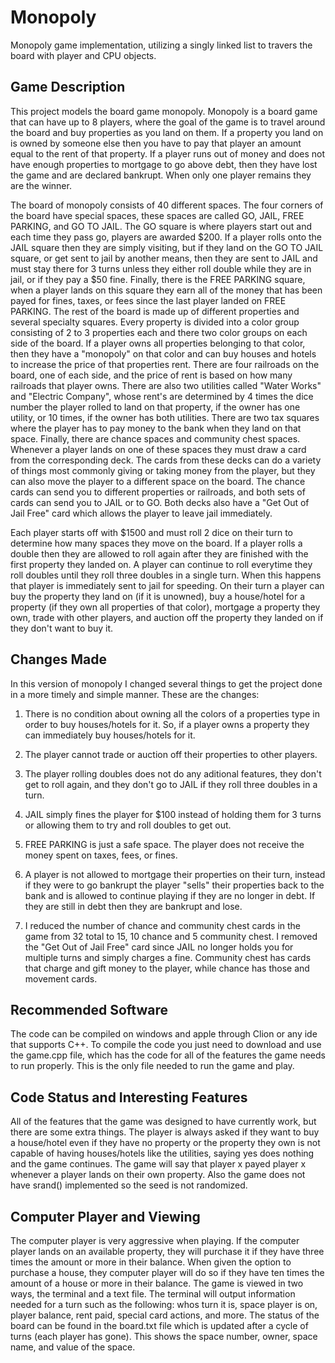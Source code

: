 # Monopoly
Monopoly game implementation, utilizing a singly linked list to travers the board with player and CPU objects.

## Game Description
This project models the board game monopoly. Monopoly is a board game that can have up to 8 players, where the goal of the game is to travel around the board
and buy properties as you land on them. If a property you land on is owned by someone else then you have to pay that player an amount equal to the rent of that
property. If a player runs out of money and does not have enough properties to mortgage to go above debt, then they have lost the game and are declared
bankrupt. When only one player remains they are the winner.

The board of monopoly consists of 40 different spaces. The four corners of the board have special spaces, these spaces are called GO, JAIL, FREE PARKING, and GO TO
JAIL. The GO square is where players start out and each time they pass go, players are awarded $200. If a player rolls onto the JAIL square then they are simply 
visiting, but if they land on the GO TO JAIL square, or get sent to jail by another means, then they are sent to JAIL and must stay there for 3 turns unless they 
either roll double while they are in jail, or if they pay a $50 fine. Finally, there is the FREE PARKING square, when a player lands on this square they earn all of 
the money that has been payed for fines, taxes, or fees since the last player landed on FREE PARKING. The rest of the board is made up of different properties and 
several specialty squares. Every property is divided into a color group consisting of 2 to 3 properties each and there two color groups on each side of the board. If a 
player owns all properties belonging to that color, then they have a "monopoly" on that color and can buy houses and hotels to increase the price of that properties 
rent. There are four railroads on the board, one of each side, and the price of rent is based on how many railroads that player owns. There are also two utilities 
called "Water Works" and "Electric Company", whose rent's are determined by 4 times the dice number the player rolled to land on that property, if the owner has one 
utility, or 10 times, if the owner has both utilities. There are two tax squares where the player has to pay money to the bank when they land on that space. Finally, 
there are chance spaces and community chest spaces. Whenever a player lands on one of these spaces they must  draw a card from the corresponding deck. The cards from 
these decks can do a variety of things most commonly giving or taking money from the player, but they can also  move the player to a different space on the board. The 
chance cards can send you to different properties or railroads, and both sets of cards can send you to JAIL or to GO. Both decks also have a "Get Out of Jail Free" 
card which allows the player to leave jail immediately.

Each player starts off with $1500 and must roll 2 dice on their turn to determine how many spaces they move on the board. If a player rolls a double then they are 
allowed to roll again after they are finished with the first property they landed on. A player can continue to roll everytime they roll doubles until they roll three 
doubles in a single turn. When this happens that player is immediately sent to jail for speeding. On their turn a player can buy the property they land on (if it is 
unowned), buy a house/hotel for a property (if they own all properties of that color), mortgage a property they own, trade with other players, and auction off the 
property they landed on if they don't want to buy it.

## Changes Made
In this version of monopoly I changed several things to get the project done in a more timely and simple manner. These are the changes:

1. There is no condition about owning all the colors of a properties type in order to buy houses/hotels for it. So, if a player owns a property they can immediately 
buy houses/hotels for it.

2. The player cannot trade or auction off their properties to other players.

3. The player rolling doubles does not do any aditional features, they don't get to roll again, and they don't go to JAIL if they roll three doubles in a turn.

4. JAIL simply fines the player for $100 instead of holding them for 3 turns or allowing them to try and roll doubles to get out.

5. FREE PARKING is just a safe space. The player does not receive the money spent on taxes, fees, or fines.

6. A player is not allowed to mortgage their properties on their turn, instead if they were to go bankrupt the player "sells" their properties back to the bank and is
allowed to continue playing if they are no longer in debt. If they are still in debt then they are bankrupt and lose.

7. I reduced the number of chance and community chest cards in the game from 32 total to 15, 10 chance and 5 community chest. I removed the "Get Out of Jail Free"
card since JAIL no longer holds you for multiple turns and simply charges a fine. Community chest has cards that charge and gift money to the player, while chance has 
those and movement cards.

## Recommended Software
The code can be compiled on windows and apple through Clion or any ide that supports C++. To compile the code you just need to download and use the game.cpp file, 
which has the code for all of the features the game needs to run properly. This is the only file needed to run the game and play.

## Code Status and Interesting Features
All of the features that the game was designed to have currently work, but there are some extra things. The player is always asked if they want to buy a house/hotel
even if they have no property or the property they own is not capable of having houses/hotels like the utilities, saying yes does nothing and the game continues.
The game will say that player x payed player x whenever a player lands on their own property. Also the game does not have srand() implemented so the seed is not 
randomized.

## Computer Player and Viewing
The computer player is very aggressive when playing. If the computer player lands on an available property, they will purchase it if they have three times the amount or more in their balance. When given the option to purchase a house, they computer player will do so if they have ten times the amount of a house or more in their balance.
The game is viewed in two ways, the terminal and a text file. The terminal will output information needed for a turn such as the following: whos turn it is, space player is on, player balance, rent paid, special card actions, and more. The status of the board can be found in the board.txt file which is updated after a cycle of turns (each player has gone). This shows the space number, owner, space name, and value of the space. 
